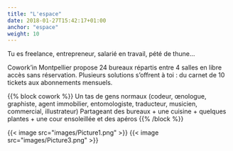 ```yaml
---
title: "L'espace"
date: 2018-01-27T15:42:17+01:00
anchor: "espace"
weight: 10
---
```


Tu es freelance, entrepreneur, salarié en travail, pété de thune…

 
Cowork’in Montpellier propose 24 bureaux répartis entre 4 salles en libre accès sans réservation.
Plusieurs solutions s’offrent à toi : 
du carnet de 10 tickets aux abonnements mensuels.


{{% block cowork %}}
Un tas de gens normaux (codeur, œnologue, graphiste, agent immobilier, entomologiste, traducteur, musicien, commercial, illustrateur)
Partageant des bureaux + une cuisine + quelques plantes + une cour ensoleillée et des apéros
{{% /block %}}

{{< image src="images/Picture1.png" >}}
{{< image src="images/Picture3.png" >}}

 